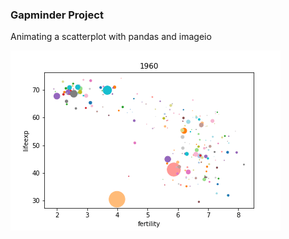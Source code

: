 ### Gapminder Project
Animating a scatterplot with pandas and imageio

![Scatterplot - Life Expectancy and Fertility Rate (Gapminder 1960-2015)](output.gif)
